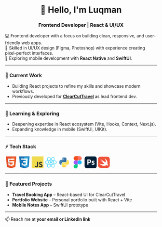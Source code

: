<h1 align="center">👋 Hello, I'm Luqman</h1>
<h3 align="center">Frontend Developer | React & UI/UX</h3>

💻 Frontend developer with a focus on building clean, responsive, and user-friendly web apps.  
🎨 Skilled in UI/UX design (Figma, Photoshop) with experience creating pixel-perfect interfaces.  
📱 Exploring mobile development with **React Native** and **SwiftUI**.  

---

### 🔨 Current Work
- Building React projects to refine my skills and showcase modern workflows.  
- Previously developed for **[ClearCutTravel](https://www.clearcuttravel.com/)** as lead frontend dev.  

---

### 🌱 Learning & Exploring
- Deepening expertise in React ecosystem (Vite, Hooks, Context, Next.js).  
- Expanding knowledge in mobile (SwiftUI, UIKit).  

---

### ⚡ Tech Stack
<p align="left">
  <img src="https://raw.githubusercontent.com/devicons/devicon/master/icons/html5/html5-original.svg" width="40" height="40"/>
  <img src="https://raw.githubusercontent.com/devicons/devicon/master/icons/css3/css3-original.svg" width="40" height="40"/>
  <img src="https://raw.githubusercontent.com/devicons/devicon/master/icons/javascript/javascript-original.svg" width="40" height="40"/>
  <img src="https://raw.githubusercontent.com/devicons/devicon/master/icons/react/react-original.svg" width="40" height="40"/>
  <img src="https://raw.githubusercontent.com/devicons/devicon/master/icons/python/python-original.svg" width="40" height="40"/>
  <img src="https://raw.githubusercontent.com/devicons/devicon/master/icons/figma/figma-original.svg" width="40" height="40"/>
  <img src="https://raw.githubusercontent.com/devicons/devicon/master/icons/photoshop/photoshop-plain.svg" width="40" height="40"/>
  <img src="https://raw.githubusercontent.com/devicons/devicon/master/icons/swift/swift-original.svg" width="40" height="40"/>
</p>

---

### 📂 Featured Projects
- **Travel Booking App** – React-based UI for ClearCutTravel  
- **Portfolio Website** – Personal portfolio built with React + Vite  
- **Mobile Notes App** – SwiftUI prototype  

---

📫 Reach me at **your email or LinkedIn link**  

